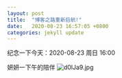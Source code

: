 ```yaml
---
layout: post
title:  "博客之路重新启航!"
date:   2020-08-23 16:57:05 +0800
categories: jekyll update
---
```

纪念一下今天：2020-08-23 周日 16:00

妍妍一下午的陪伴
![d0lJa9.jpg](https://s1.ax1x.com/2020/08/23/d0lJa9.jpg)